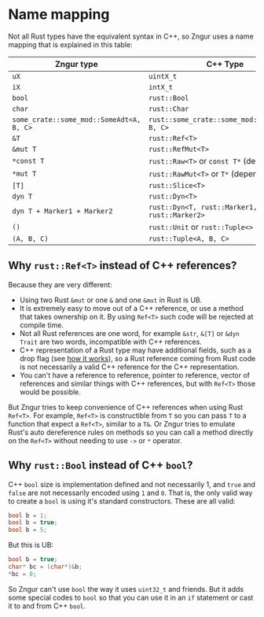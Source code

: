 # Name mapping

Not all Rust types have the equivalent syntax in C++,
so Zngur uses a name mapping that is explained in this table:

| Zngur type                               | C++ Type                                       |
| ---------------------------------------- | ---------------------------------------------- |
| `uX`                                     | `uintX_t`                                      |
| `iX`                                     | `intX_t`                                       |
| `bool`                                   | `rust::Bool`                                   |
| `char`                                   | `rust::Char`                                   |
| `some_crate::some_mod::SomeAdt<A, B, C>` | `rust::some_crate::some_mod::SomeAdt<A, B, C>` |
| `&T`                                     | `rust::Ref<T>`                                 |
| `&mut T`                                 | `rust::RefMut<T>`                              |
| `*const T`                               | `rust::Raw<T>` or `const T*` (depends on `T`)  |
| `*mut T`                                 | `rust::RawMut<T>` or `T*` (depends on `T`)     |
| `[T]`                                    | `rust::Slice<T>`                               |
| `dyn T`                                  | `rust::Dyn<T>`                                 |
| `dyn T + Marker1 + Marker2`              | `rust::Dyn<T, rust::Marker1, rust::Marker2>`   |
| `()`                                     | `rust::Unit` or `rust::Tuple<>`                |
| `(A, B, C)`                              | `rust::Tuple<A, B, C>`                         |

## Why `rust::Ref<T>` instead of C++ references?

Because they are very different:

- Using two Rust `&mut` or one `&` and one `&mut` in Rust is UB.
- It is extremely easy to move out of a C++ reference,
  or use a method that takes ownership on it.
  By using `Ref<T>` such code will be rejected at compile time.
- Not all Rust references are one word,
  for example `&str`, `&[T]` or `&dyn Trait` are two words, incompatible with C++ references.
- C++ representation of a Rust type may have additional fields,
  such as a drop flag (see [how it works](../how_it_works.html)),
  so a Rust reference coming from Rust code is not necessarily a valid C++ reference for the C++ representation.
- You can't have a reference to reference, pointer to reference,
  vector of references and similar things with C++ references,
  but with `Ref<T>` those would be possible.

But Zngur tries to keep convenience of C++ references when using Rust `Ref<T>`.
For example, `Ref<T>` is constructible from `T` so you can pass `T` to a function that expect a `Ref<T>`,
similar to a `T&`.
Or Zngur tries to emulate Rust's auto dereference rules on methods
so you can call a method directly on the `Ref<T>` without needing to use `->` or `*` operator.

## Why `rust::Bool` instead of C++ `bool`?

C++ `bool` size is implementation defined and not necessarily 1,
and `true` and `false` are not necessarily encoded using `1` and `0`.
That is, the only valid way to create a `bool` is using it's standard constructors.
These are all valid:

```C++
bool b = 1;
bool b = true;
bool b = 5;
```

But this is UB:

```C++
bool b = true;
char* bc = (char*)&b;
*bc = 0;
```

So Zngur can't use `bool` the way it uses `uint32_t` and friends.
But it adds some special codes to `bool`
so that you can use it in an `if` statement or cast it to and from C++ `bool`.
